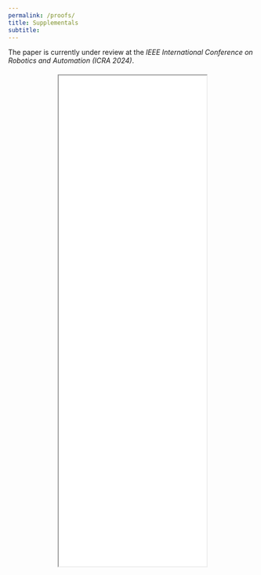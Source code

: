 ```yaml
---
permalink: /proofs/
title: Supplementals
subtitle: 
---
```


The paper is currently under review at the *IEEE International Conference on Robotics and Automation (ICRA 2024)*. 

<div style="margin-left: auto; margin-right: auto; margin-top: 20px; max-width: 60%">
<iframe src="/paper/Language_Control___ICRA_2024__Supplemental.pdf" type="application/pdf" width="100%" height="1000px"> 
</iframe>
</div>
